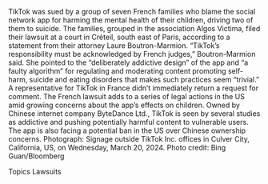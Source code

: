 TikTok was sued by a group of seven French families who blame the social network app for harming the mental health of their children, driving two of them to suicide.
The families, grouped in the association Algos Victima, filed their lawsuit at a court in Créteil, south east of Paris, according to a statement from their attorney Laure Boutron-Marmion.
“TikTok’s responsibility must be acknowledged by French judges,” Boutron-Marmion said. She pointed to the “deliberately addictive design” of the app and “a faulty algorithm” for regulating and moderating content promoting self-harm, suicide and eating disorders that makes such practices seem “trivial.”
A representative for TikTok in France didn’t immediately return a request for comment.
The French lawsuit adds to a series of legal actions in the US amid growing concerns about the app’s effects on children. Owned by Chinese internet company ByteDance Ltd., TikTok is seen by several studies as addictive and pushing potentially harmful content to vulnerable users. The app is also facing a potential ban in the US over Chinese ownership concerns.
Photograph: Signage outside TikTok Inc. offices in Culver City, California, US, on Wednesday, March 20, 2024. Photo credit: Bing Guan/Bloomberg

Topics
Lawsuits
